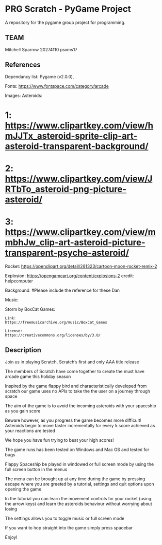 # PRG Scratch - PyGame Project
A repository for the pygame group project for programming.

## TEAM



Mitchell Sparrow        20274110        psxms17

## References

Dependancy list: Pygame (v2.0.0), 

Fonts:
https://www.fontspace.com/category/arcade

Images:
Asteroids:
# 1: https://www.clipartkey.com/view/hmJJTx_asteroid-sprite-clip-art-asteroid-transparent-background/
# 2: https://www.clipartkey.com/view/JRTbTo_asteroid-png-picture-asteroid/
# 3: https://www.clipartkey.com/view/mmbhJw_clip-art-asteroid-picture-transparent-psyche-asteroid/
	
Rocket:
https://openclipart.org/detail/261323/cartoon-moon-rocket-remix-2

Explosion:
https://opengameart.org/content/explosions-2 credit: helpcomputer

Background:
#Please include the reference for these Dan

Music:

Storm by BoxCat Games: 

    Link:
    https://freemusicarchive.org/music/BoxCat_Games

    License:
    https://creativecommons.org/licenses/by/3.0/


## Description


Join us in playing Scratch, Scratch’s first and only AAA title release

The members of Scratch have come together to create the must have arcade game this holiday season

Inspired by the game flappy bird and characteristically developed from scratch our game uses no APIs to take the the user on a journey through space

The aim of the game is to avoid the incoming asteroids with your spaceship as you gain score

Beware however, as you progress the game becomes more difficult! Asteroids begin to move faster incrementally for every 5 score achieved as your reactions are tested 

We hope you have fun trying to beat your high scores!

The game runs has been tested on Windows and Mac OS and tested for bugs

Flappy Spaceship be played in windowed or full screen mode by using the full screen button in the menus

The menu can be brought up at any time during the game by pressing escape where you are greeted by a tutorial, settings and quit options upon opening the game 

In the tutorial you can learn the movement controls for your rocket (using the arrow keys) and learn the asteroids behaviour without worrying about losing 

The settings allows you to toggle music or full screen mode 

If you want to hop straight into the game simply press spacebar

Enjoy! 
